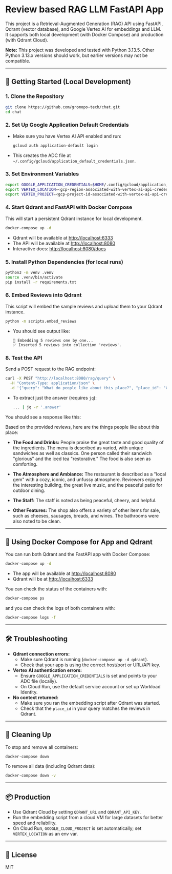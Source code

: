 # Review based RAG LLM FastAPI App

This project is a Retrieval-Augmented Generation (RAG) API using FastAPI, Qdrant (vector database), and Google Vertex AI for embeddings and LLM. \
It supports both local development (with Docker Compose) and production (with Qdrant Cloud).

**Note:** This project was developed and tested with Python 3.13.5. Other Python 3.13.x versions should work, but earlier versions may not be compatible.

---

## 🚀 Getting Started (Local Development)

### 1. **Clone the Repository**
```sh
git clone https://github.com/gromopo-tech/chat.git
cd chat
```

### 2. **Set Up Google Application Default Credentials**
- Make sure you have Vertex AI API enabled and run:
  ```sh
  gcloud auth application-default login
  ```
- This creates the ADC file at `~/.config/gcloud/application_default_credentials.json`.

### 3. **Set Environment Variables**
```sh
export GOOGLE_APPLICATION_CREDENTIALS=$HOME/.config/gcloud/application_default_credentials.json
export VERTEX_LOCATION=<gcp-region-associated-with-vertex-ai-api-credentials>
export VERTEX_PROJECT=<gcp-project-id-associated-with-vertex-ai-api-credentials>
```

### 4. **Start Qdrant and FastAPI with Docker Compose**
This will start a persistent Qdrant instance for local development.

```sh
docker-compose up -d
```

- Qdrant will be available at [http://localhost:6333](http://localhost:6333)
- The API will be available at [http://localhost:8080](http://localhost:8080)
- Interactive docs: [http://localhost:8080/docs](http://localhost:8080/docs)

### 5. **Install Python Dependencies (for local runs)**
```sh
python3 -m venv .venv
source .venv/bin/activate
pip install -r requirements.txt
```

### 6. **Embed Reviews into Qdrant**
This script will embed the sample reviews and upload them to your Qdrant instance.

```sh
python -m scripts.embed_reviews
```

- You should see output like:
  ```
  🧠 Embedding 5 reviews one by one...
  ✅ Inserted 5 reviews into collection 'reviews'.
  ```

### 8. **Test the API**
Send a POST request to the RAG endpoint:
```sh
curl -X POST "http://localhost:8080/rag/query" \
  -H "Content-Type: application/json" \
  -d '{"query": "What do people like about this place?", "place_id": "ChIJuVyExGENK4cRooPhJIUgnxk"}'
```

- To extract just the answer (requires `jq`):
  ```sh
  ... | jq -r '.answer'
  ```

You should see a response like this:

Based on the provided reviews, here are the things people like about this place:

*   **The Food and Drinks:** People praise the great taste and good quality of the ingredients. The menu is described as varied, with unique sandwiches as well as classics. One person called their sandwich "glorious" and the iced tea "restorative." The food is also seen as comforting.

*   **The Atmosphere and Ambiance:** The restaurant is described as a "local gem" with a cozy, iconic, and unfussy atmosphere. Reviewers enjoyed the interesting building, the great live music, and the peaceful patio for outdoor dining.

*   **The Staff:** The staff is noted as being peaceful, cheery, and helpful.

*   **Other Features:** The shop also offers a variety of other items for sale, such as cheeses, sausages, breads, and wines. The bathrooms were also noted to be clean.

---

## 🐳 Using Docker Compose for App and Qdrant

You can run both Qdrant and the FastAPI app with Docker Compose:

```sh
docker-compose up -d
```

- The app will be available at [http://localhost:8080](http://localhost:8080)
- Qdrant will be at [http://localhost:6333](http://localhost:6333)

You can check the status of the containers with:

```sh
docker-compose ps
```

and you can check the logs of both containers with:

```sh
docker-compose logs -f
```
---

## 🛠️ Troubleshooting

- **Qdrant connection errors:**
  - Make sure Qdrant is running (`docker-compose up -d qdrant`).
  - Check that your app is using the correct host/port or URL/API key.
- **Vertex AI authentication errors:**
  - Ensure `GOOGLE_APPLICATION_CREDENTIALS` is set and points to your ADC file (locally).
  - On Cloud Run, use the default service account or set up Workload Identity.
- **No context returned:**
  - Make sure you ran the embedding script after Qdrant was started.
  - Check that the `place_id` in your query matches the reviews in Qdrant.

---

## 🧹 Cleaning Up

To stop and remove all containers:
```sh
docker-compose down
```
To remove all data (including Qdrant data):
```sh
docker-compose down -v
```

---

## 📦 Production

- Use Qdrant Cloud by setting `QDRANT_URL` and `QDRANT_API_KEY`.
- Run the embedding script from a cloud VM for large datasets for better speed and reliability.
- On Cloud Run, `GOOGLE_CLOUD_PROJECT` is set automatically; set `VERTEX_LOCATION` as an env var.

---

## 📄 License
MIT
